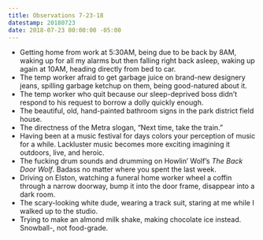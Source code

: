 ```yaml
---
title: Observations 7-23-18
datestamp: 20180723
date: 2018-07-23 00:00:00 -05:00
---
```


- Getting home from work at 5:30AM, being due to be back by 8AM, waking up for all my alarms but then falling right back asleep, waking up again at 10AM, heading directly from bed to car.
- The temp worker afraid to get garbage juice on brand-new designery jeans, spilling garbage ketchup on them, being good-natured about it.
- The temp worker who quit because our sleep-deprived boss didn’t respond to his request to borrow a dolly quickly enough.
- The beautiful, old, hand-painted bathroom signs in the park district field house.
- The directness of the Metra slogan, “Next time, take the train.”
- Having been at a music festival for days colors your perception of music for a while. Lackluster music becomes more exciting imagining it outdoors, live, and heroic.
- The fucking drum sounds and drumming on Howlin’ Wolf’s *The Back Door Wolf*. Badass no matter where you spent the last week.
- Driving on Elston, watching a funeral home worker wheel a coffin through a narrow doorway, bump it into the door frame, disappear into a dark room.
- The scary-looking white dude, wearing a track suit, staring at me while I walked up to the studio.
- Trying to make an almond milk shake, making chocolate ice instead. Snowball-, not food-grade.
